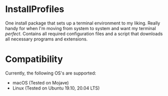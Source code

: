 # InstallProfiles

One install package that sets up a terminal environment to my liking. Really handy for when I'm moving from system to system and want my terminal _perfect_. Contains all required configuration files and a script that downloads all necessary programs and extensions.

# Compatibility

Currently, the following OS's are supported:

- macOS (Tested on Mojave)
- Linux (Tested on Ubuntu 19.10, 20.04 LTS)
